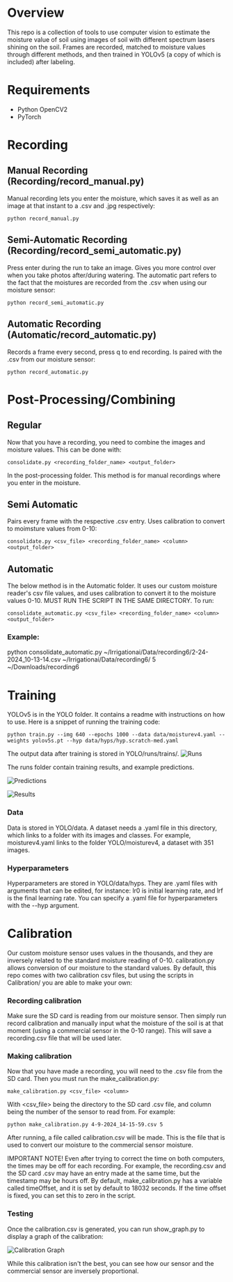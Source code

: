 # Overview
This repo is a collection of tools to use computer vision to estimate the moisture value of soil using images of soil with different spectrum lasers shining on the soil. Frames are recorded, matched to moisture values through different methods, and then trained in YOLOv5 (a copy of which is included) after labeling.

# Requirements
- Python OpenCV2
- PyTorch

# Recording

## Manual Recording (Recording/record_manual.py)
Manual recording lets you enter the moisture, which saves it as well as an image at that instant to a .csv and .jpg respectively:

	python record_manual.py
	
## Semi-Automatic Recording (Recording/record_semi_automatic.py)
Press enter during the run to take an image. Gives you more control over when you take photos after/during watering. The automatic part refers to the fact that the moistures are recorded from the .csv when using our moisture sensor:

	python record_semi_automatic.py

## Automatic Recording (Automatic/record_automatic.py)
Records a frame every second, press q to end recording. Is paired with the .csv from our moisture sensor:

	python record_automatic.py

# Post-Processing/Combining
## Regular
Now that you have a recording, you need to combine the images and moisture values.
This can be done with:
	
	consolidate.py <recording_folder_name> <output_folder>
	
In the post-processing folder. This method is for manual recordings where you enter in the moisture.

## Semi Automatic
Pairs every frame with the respective .csv entry. Uses calibration to convert to moimsture values from 0-10:

	consolidate.py <csv_file> <recording_folder_name> <column> <output_folder>

## Automatic

The below method is in the Automatic folder. It uses our custom moisture reader's csv file values, and uses calibration to convert it to the moisture values 0-10. MUST RUN THE SCRIPT IN THE SAME DIRECTORY. To run:

	consolidate_automatic.py <csv_file> <recording_folder_name> <column> <output_folder>
	
### Example:
python consolidate_automatic.py ~/Irrigationai/Data/recording6/2-24-2024_10-13-14.csv ~/Irrigationai/Data/recording6/ 5 ~/Downloads/recording6

# Training

YOLOv5 is in the YOLO folder. It contains a readme with instructions on how to use. Here is a snippet of running the training code:

	python train.py --img 640 --epochs 1000 --data data/moisturev4.yaml --weights yolov5s.pt --hyp data/hyps/hyp.scratch-med.yaml

The output data after training is stored in YOLO/runs/trains/.
![Runs](ReadmeImages/runs.png)

The runs folder contain training results, and example predictions.

![Predictions](ReadmeImages/predictions.jpg)

![Results](ReadmeImages/results.png)

### Data

Data is stored in YOLO/data. A dataset needs a .yaml file in this directory, which links to a folder with its images and classes. For example, moisturev4.yaml links to the folder YOLO/moisturev4, a dataset with 351 images.

### Hyperparameters

Hyperparameters are stored in YOLO/data/hyps. They are .yaml files with arguments that can be edited, for instance: lr0 is initial learning rate, and lrf is the final learning rate. You can specify a .yaml file for hyperparameters with the --hyp argument.

# Calibration

Our custom moisture sensor uses values in the thousands, and they are inversely related to the standard moisture reading of 0-10. calibration.py allows conversion of our moisture to the standard values. By default, this repo comes with two calibration csv files, but using the scripts in Calibration/ you are able to make your own:

### Recording calibration

Make sure the SD card is reading from our moisture sensor. Then simply run record calibration and manually input what the moisture of the soil is at that moment (using a commercial sensor in the 0-10 range). This will save a recording.csv file that will be used later.

### Making calibration

Now that you have made a recording, you will need to the .csv file from the SD card. Then you must run the make_calibration.py:

	make_calibration.py <csv_file> <column>
	
With <csv_file> being the directory to the SD card .csv file, and column being the number of the sensor to read from. For example:

	python make_calibration.py 4-9-2024_14-15-59.csv 5
	
After running, a file called calibration.csv will be made. This is the file that is used to convert our moisture to the commercial sensor moisture.

IMPORTANT NOTE!
Even after trying to correct the time on both computers, the times may be off for each recording. For example, the recording.csv and the SD card .csv may have an entry made at the same time, but the timestamp may be hours off.
By default, make_calibration.py has a variable called timeOffset, and it is set by default to 18032 seconds. If the time offset is fixed, you can set this to zero in the script.

### Testing

Once the calibration.csv is generated, you can run show_graph.py to display a graph of the calibration:

![Calibration Graph](ReadmeImages/calibration_graph.png)

While this calibration isn't the best, you can see how our sensor and the commercial sensor are inversely proportional.
